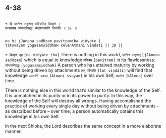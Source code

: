 ## 4-38


```shloka-sa

न हि ज्ञानेन सदृशम् पवित्रमिह विद्यते ।
तत्स्वयम् योगसम्सिद्धः कालेनात्मनि विन्दति ॥ ३८ ॥

```
```shloka-sa-hk

na hi jJAnena sadRzam pavitramiha vidyate |
tatsvayam yogasamsiddhaH kAlenAtmani vindati || 38 ||

```
`न विद्यते इह` `[na vidyate iha]` There is nothing in this world, `ज्ञानेन सदृशम्` `[jJAnena sadRzam]` which is equal to knowledge `पवित्रम्` `[pavitram]` in its flawlessness. `योगसम्सिद्धः` `[yogasamsiddhaH]` A person who has attained maturity by working without being driven by attachments `तत् विन्दति` `[tat vindati]` will find that knowledge `आत्मनि स्वयम्` `[Atmani svayam]` in his own Self, `कालेन` `[kAlena]` over time.

There is nothing else in this world that’s similar to the knowledge of the Self. It is unmatched in its purity or in its power to purify. In this way, the knowledge of the Self will destroy all wrongs. Having accomplished the practice of working every single day without being driven by attachments - as described before – over time, a person automatically obtains this knowledge in his own Self.

In the next Shloka, the Lord describes the same concept in a more elaborate manner.


